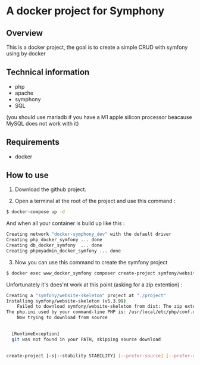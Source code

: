 # A docker project for Symphony

## Overview 
This is a docker project, the goal is to create a simple CRUD with symfony using by docker

## Technical information 
- php
- apache
- symphony
- SQL 

(you should use mariadb if you have a M1 apple silicon processor beacause MySQL does not work with it)
## Requirements
- docker

## How to use

1. Download the github project.

2. Open a terminal at the root of the project and use this command : 
```bash
$ docker-compose up -d
```
And when all your container is build up like this : 

```bash
Creating network "docker-symphony_dev" with the default driver
Creating php_docker_symfony ... done
Creating db_docker_symfony  ... done
Creating phpmyadmin_docker_symfony ... done
```

3. Now you can use this command to create the symfony project 
```bash
$ docker exec www_docker_symfony composer create-project symfony/website-skeleton project
```

Unfortunately it's does'nt work at this point (asking for a zip extention) :

```bash
Creating a "symfony/website-skeleton" project at "./project"
Installing symfony/website-skeleton (v5.3.99)
    Failed to download symfony/website-skeleton from dist: The zip extension and unzip/7z commands are both missing, skipping.
The php.ini used by your command-line PHP is: /usr/local/etc/php/conf.d/docker-php-ext-sodium.ini
    Now trying to download from source

                                                            
  [RuntimeException]                                        
  git was not found in your PATH, skipping source download  
                                                            

create-project [-s|--stability STABILITY] [--prefer-source] [--prefer-dist] [--prefer-install PREFER-INSTALL] [--repository REPOSITORY] [--repository-url REPOSITORY-URL] [--add-repository] [--dev] [--no-dev] [--no-custom-installers] [--no-scripts] [--no-progress] [--no-secure-http] [--keep-vcs] [--remove-vcs] [--no-install] [--ignore-platform-req IGNORE-PLATFORM-REQ] [--ignore-platform-reqs] [--ask] [--] [<package>] [<directory>] [<version>]
```
